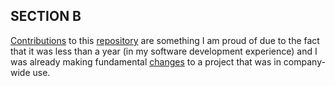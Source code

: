 

## SECTION B
[Contributions](https://github.com/andela/mrm_api/pulls?q=is%3Apr+is%3Aclosed+author%3ARonKbS) to this [repository](https://github.com/andela/mrm_api) are something I am proud of due to the fact that it was less than a year (in my software development experience) and I was already making fundamental [changes](https://github.com/andela/mrm_api/pull/260) to a project that was in company-wide use.
